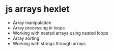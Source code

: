 # js arrays hexlet

- Array manipulation
- Array processing in loops
- Working with nested arrays using nested loops
- Array sorting
- Working with strings through arrays
